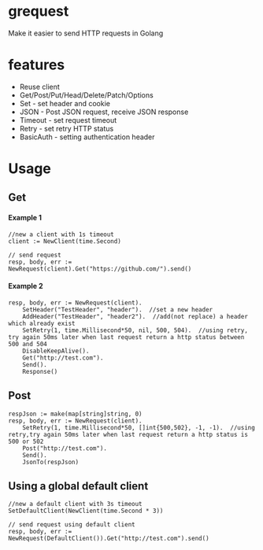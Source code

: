 # grequest
Make it easier to send HTTP requests in Golang

# features
* Reuse client
* Get/Post/Put/Head/Delete/Patch/Options
* Set - set header and cookie
* JSON - Post JSON request, receive JSON response
* Timeout - set request timeout
* Retry - set retry HTTP status
* BasicAuth - setting authentication header

# Usage
## Get 
#### Example 1
```Golang
//new a client with 1s timeout
client := NewClient(time.Second)  

// send request
resp, body, err := NewRequest(client).Get("https://github.com/").send()
```
#### Example 2
```Golang
resp, body, err := NewRequest(client).
    SetHeader("TestHeader", "header").  //set a new header 
    AddHeader("TestHeader", "header2").  //add(not replace) a header which already exist 
    SetRetry(1, time.Millisecond*50, nil, 500, 504).  //using retry, try again 50ms later when last request return a http status between 500 and 504
    DisableKeepAlive().
    Get("http://test.com"). 
    Send().
    Response()
```

## Post
```Golang
respJson := make(map[string]string, 0)
resp, body, err := NewRequest(client).
    SetRetry(1, time.Millisecond*50, []int{500,502}, -1, -1).  //using retry,try again 50ms later when last request return a http status is 500 or 502
    Post("http://test.com").
    Send().
    JsonTo(respJson)
```

## Using a global default client
```Golang
//new a default client with 3s timeout
SetDefaultClient(NewClient(time.Second * 3))

// send request using default client
resp, body, err := NewRequest(DefaultClient()).Get("http://test.com").send()
```
